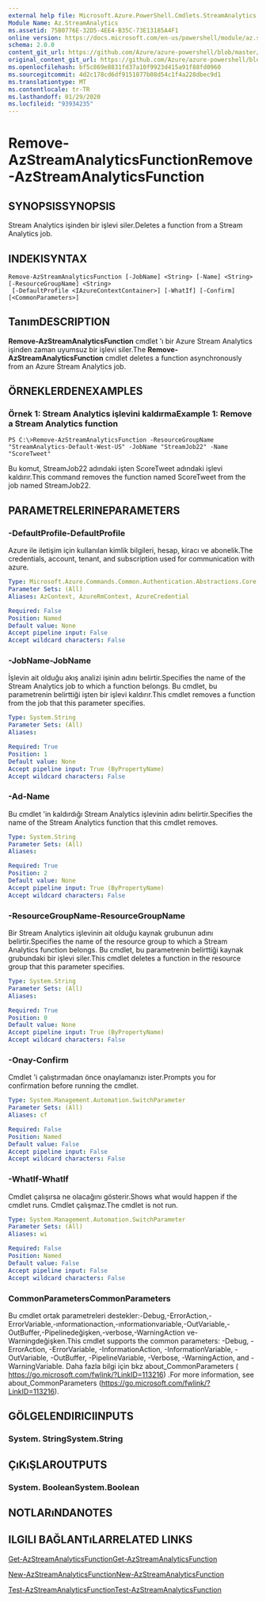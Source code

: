 ```yaml
---
external help file: Microsoft.Azure.PowerShell.Cmdlets.StreamAnalytics.dll-Help.xml
Module Name: Az.StreamAnalytics
ms.assetid: 75B0776E-32D5-4EE4-B35C-73E13185A4F1
online version: https://docs.microsoft.com/en-us/powershell/module/az.streamanalytics/remove-azstreamanalyticsfunction
schema: 2.0.0
content_git_url: https://github.com/Azure/azure-powershell/blob/master/src/StreamAnalytics/StreamAnalytics/help/Remove-AzStreamAnalyticsFunction.md
original_content_git_url: https://github.com/Azure/azure-powershell/blob/master/src/StreamAnalytics/StreamAnalytics/help/Remove-AzStreamAnalyticsFunction.md
ms.openlocfilehash: bf5c869e8831fd37a10f9923d415a91f88fd0960
ms.sourcegitcommit: 4d2c178cd6df9151877b08d54c1f4a228dbec9d1
ms.translationtype: MT
ms.contentlocale: tr-TR
ms.lasthandoff: 01/29/2020
ms.locfileid: "93934235"
---
```

# <span data-ttu-id="613b2-101">Remove-AzStreamAnalyticsFunction</span><span class="sxs-lookup"><span data-stu-id="613b2-101">Remove-AzStreamAnalyticsFunction</span></span>

## <span data-ttu-id="613b2-102">SYNOPSIS</span><span class="sxs-lookup"><span data-stu-id="613b2-102">SYNOPSIS</span></span>
<span data-ttu-id="613b2-103">Stream Analytics işinden bir işlevi siler.</span><span class="sxs-lookup"><span data-stu-id="613b2-103">Deletes a function from a Stream Analytics job.</span></span>

## <span data-ttu-id="613b2-104">INDEKI</span><span class="sxs-lookup"><span data-stu-id="613b2-104">SYNTAX</span></span>

```
Remove-AzStreamAnalyticsFunction [-JobName] <String> [-Name] <String> [-ResourceGroupName] <String>
 [-DefaultProfile <IAzureContextContainer>] [-WhatIf] [-Confirm] [<CommonParameters>]
```

## <span data-ttu-id="613b2-105">Tanım</span><span class="sxs-lookup"><span data-stu-id="613b2-105">DESCRIPTION</span></span>
<span data-ttu-id="613b2-106">**Remove-AzStreamAnalyticsFunction** cmdlet 'ı bir Azure Stream Analytics işinden zaman uyumsuz bir işlevi siler.</span><span class="sxs-lookup"><span data-stu-id="613b2-106">The **Remove-AzStreamAnalyticsFunction** cmdlet deletes a function asynchronously from an Azure Stream Analytics job.</span></span>

## <span data-ttu-id="613b2-107">ÖRNEKLERDEN</span><span class="sxs-lookup"><span data-stu-id="613b2-107">EXAMPLES</span></span>

### <span data-ttu-id="613b2-108">Örnek 1: Stream Analytics işlevini kaldırma</span><span class="sxs-lookup"><span data-stu-id="613b2-108">Example 1: Remove a Stream Analytics function</span></span>
```
PS C:\>Remove-AzStreamAnalyticsFunction -ResourceGroupName "StreamAnalytics-Default-West-US" -JobName "StreamJob22" -Name "ScoreTweet"
```

<span data-ttu-id="613b2-109">Bu komut, StreamJob22 adındaki işten ScoreTweet adındaki işlevi kaldırır.</span><span class="sxs-lookup"><span data-stu-id="613b2-109">This command removes the function named ScoreTweet from the job named StreamJob22.</span></span>

## <span data-ttu-id="613b2-110">PARAMETRELERINE</span><span class="sxs-lookup"><span data-stu-id="613b2-110">PARAMETERS</span></span>

### <span data-ttu-id="613b2-111">-DefaultProfile</span><span class="sxs-lookup"><span data-stu-id="613b2-111">-DefaultProfile</span></span>
<span data-ttu-id="613b2-112">Azure ile iletişim için kullanılan kimlik bilgileri, hesap, kiracı ve abonelik.</span><span class="sxs-lookup"><span data-stu-id="613b2-112">The credentials, account, tenant, and subscription used for communication with azure.</span></span>

```yaml
Type: Microsoft.Azure.Commands.Common.Authentication.Abstractions.Core.IAzureContextContainer
Parameter Sets: (All)
Aliases: AzContext, AzureRmContext, AzureCredential

Required: False
Position: Named
Default value: None
Accept pipeline input: False
Accept wildcard characters: False
```

### <span data-ttu-id="613b2-113">-JobName</span><span class="sxs-lookup"><span data-stu-id="613b2-113">-JobName</span></span>
<span data-ttu-id="613b2-114">İşlevin ait olduğu akış analizi işinin adını belirtir.</span><span class="sxs-lookup"><span data-stu-id="613b2-114">Specifies the name of the Stream Analytics job to which a function belongs.</span></span>
<span data-ttu-id="613b2-115">Bu cmdlet, bu parametrenin belirttiği işten bir işlevi kaldırır.</span><span class="sxs-lookup"><span data-stu-id="613b2-115">This cmdlet removes a function from the job that this parameter specifies.</span></span>

```yaml
Type: System.String
Parameter Sets: (All)
Aliases:

Required: True
Position: 1
Default value: None
Accept pipeline input: True (ByPropertyName)
Accept wildcard characters: False
```

### <span data-ttu-id="613b2-116">-Ad</span><span class="sxs-lookup"><span data-stu-id="613b2-116">-Name</span></span>
<span data-ttu-id="613b2-117">Bu cmdlet 'in kaldırdığı Stream Analytics işlevinin adını belirtir.</span><span class="sxs-lookup"><span data-stu-id="613b2-117">Specifies the name of the Stream Analytics function that this cmdlet removes.</span></span>

```yaml
Type: System.String
Parameter Sets: (All)
Aliases:

Required: True
Position: 2
Default value: None
Accept pipeline input: True (ByPropertyName)
Accept wildcard characters: False
```

### <span data-ttu-id="613b2-118">-ResourceGroupName</span><span class="sxs-lookup"><span data-stu-id="613b2-118">-ResourceGroupName</span></span>
<span data-ttu-id="613b2-119">Bir Stream Analytics işlevinin ait olduğu kaynak grubunun adını belirtir.</span><span class="sxs-lookup"><span data-stu-id="613b2-119">Specifies the name of the resource group to which a Stream Analytics function belongs.</span></span>
<span data-ttu-id="613b2-120">Bu cmdlet, bu parametrenin belirttiği kaynak grubundaki bir işlevi siler.</span><span class="sxs-lookup"><span data-stu-id="613b2-120">This cmdlet deletes a function in the resource group that this parameter specifies.</span></span>

```yaml
Type: System.String
Parameter Sets: (All)
Aliases:

Required: True
Position: 0
Default value: None
Accept pipeline input: True (ByPropertyName)
Accept wildcard characters: False
```

### <span data-ttu-id="613b2-121">-Onay</span><span class="sxs-lookup"><span data-stu-id="613b2-121">-Confirm</span></span>
<span data-ttu-id="613b2-122">Cmdlet 'i çalıştırmadan önce onaylamanızı ister.</span><span class="sxs-lookup"><span data-stu-id="613b2-122">Prompts you for confirmation before running the cmdlet.</span></span>

```yaml
Type: System.Management.Automation.SwitchParameter
Parameter Sets: (All)
Aliases: cf

Required: False
Position: Named
Default value: False
Accept pipeline input: False
Accept wildcard characters: False
```

### <span data-ttu-id="613b2-123">-WhatIf</span><span class="sxs-lookup"><span data-stu-id="613b2-123">-WhatIf</span></span>
<span data-ttu-id="613b2-124">Cmdlet çalışırsa ne olacağını gösterir.</span><span class="sxs-lookup"><span data-stu-id="613b2-124">Shows what would happen if the cmdlet runs.</span></span>
<span data-ttu-id="613b2-125">Cmdlet çalışmaz.</span><span class="sxs-lookup"><span data-stu-id="613b2-125">The cmdlet is not run.</span></span>

```yaml
Type: System.Management.Automation.SwitchParameter
Parameter Sets: (All)
Aliases: wi

Required: False
Position: Named
Default value: False
Accept pipeline input: False
Accept wildcard characters: False
```

### <span data-ttu-id="613b2-126">CommonParameters</span><span class="sxs-lookup"><span data-stu-id="613b2-126">CommonParameters</span></span>
<span data-ttu-id="613b2-127">Bu cmdlet ortak parametreleri destekler:-Debug,-ErrorAction,-ErrorVariable,-ınformationaction,-ınformationvariable,-OutVariable,-OutBuffer,-Pipelinedeğişken,-verbose,-WarningAction ve-Warningdeğişken.</span><span class="sxs-lookup"><span data-stu-id="613b2-127">This cmdlet supports the common parameters: -Debug, -ErrorAction, -ErrorVariable, -InformationAction, -InformationVariable, -OutVariable, -OutBuffer, -PipelineVariable, -Verbose, -WarningAction, and -WarningVariable.</span></span> <span data-ttu-id="613b2-128">Daha fazla bilgi için bkz about_CommonParameters ( https://go.microsoft.com/fwlink/?LinkID=113216) .</span><span class="sxs-lookup"><span data-stu-id="613b2-128">For more information, see about_CommonParameters (https://go.microsoft.com/fwlink/?LinkID=113216).</span></span>

## <span data-ttu-id="613b2-129">GÖLGELENDIRICI</span><span class="sxs-lookup"><span data-stu-id="613b2-129">INPUTS</span></span>

### <span data-ttu-id="613b2-130">System. String</span><span class="sxs-lookup"><span data-stu-id="613b2-130">System.String</span></span>

## <span data-ttu-id="613b2-131">ÇıKıŞLAR</span><span class="sxs-lookup"><span data-stu-id="613b2-131">OUTPUTS</span></span>

### <span data-ttu-id="613b2-132">System. Boolean</span><span class="sxs-lookup"><span data-stu-id="613b2-132">System.Boolean</span></span>

## <span data-ttu-id="613b2-133">NOTLARıNDA</span><span class="sxs-lookup"><span data-stu-id="613b2-133">NOTES</span></span>

## <span data-ttu-id="613b2-134">ILGILI BAĞLANTıLAR</span><span class="sxs-lookup"><span data-stu-id="613b2-134">RELATED LINKS</span></span>

[<span data-ttu-id="613b2-135">Get-AzStreamAnalyticsFunction</span><span class="sxs-lookup"><span data-stu-id="613b2-135">Get-AzStreamAnalyticsFunction</span></span>](./Get-AzStreamAnalyticsFunction.md)

[<span data-ttu-id="613b2-136">New-AzStreamAnalyticsFunction</span><span class="sxs-lookup"><span data-stu-id="613b2-136">New-AzStreamAnalyticsFunction</span></span>](./New-AzStreamAnalyticsFunction.md)

[<span data-ttu-id="613b2-137">Test-AzStreamAnalyticsFunction</span><span class="sxs-lookup"><span data-stu-id="613b2-137">Test-AzStreamAnalyticsFunction</span></span>](./Test-AzStreamAnalyticsFunction.md)


